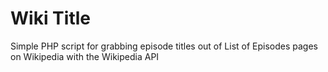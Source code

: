 Wiki Title
==========

Simple PHP script for grabbing episode titles out of List of <Series> Episodes
pages on Wikipedia with the Wikipedia API
